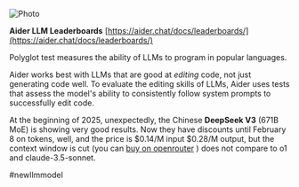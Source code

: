 <!--
date: 2025-01-05T13:09:01
photo: ![Photo](2025-01-05-13-09-01.jpg)


-->

![Photo](2025-01-05-13-09-01.jpg)

**Aider LLM Leaderboards** [https://aider.chat/docs/leaderboards/](https://aider.chat/docs/leaderboards/) 

Polyglot test measures the ability of LLMs to program in popular languages.

Aider works best with LLMs that are good at _editing_  code, not just generating code well. To evaluate the editing skills of LLMs, Aider uses tests that assess the model's ability to consistently follow system prompts to successfully edit code.


At the beginning of 2025, unexpectedly, the Chinese **DeepSeek V3**  (671B MoE) is showing very good results. Now they have discounts until February 8 on tokens, well, and the price is $0.14/M input $0.28/M output, but the context window is cut (you can [buy on openrouter](https://openrouter.ai/deepseek/deepseek-chat) ) does not compare to o1 and claude-3.5-sonnet.

#newllmmodel 